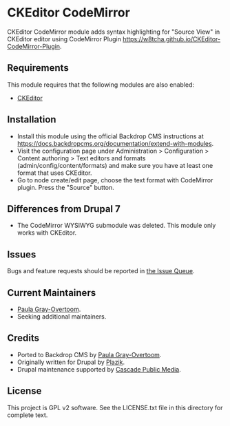 CKEditor CodeMirror
===================

CKEditor CodeMirror module adds syntax highlighting for "Source View" in
CKEditor editor using CodeMirror Plugin https://w8tcha.github.io/CKEditor-CodeMirror-Plugin.

Requirements
------------
This module requires that the following modules are also enabled:
* [CKEditor](https://github.com/backdrop-contrib/ckeditor)

Installation
------------
- Install this module using the official Backdrop CMS instructions at
  https://docs.backdropcms.org/documentation/extend-with-modules.
- Visit the configuration page under Administration > Configuration > Content authoring > Text editors and formats (admin/config/content/formats) and make sure you have at least one format that uses CKEditor.
- Go to node create/edit page, choose the text format with CodeMirror plugin.
   Press the "Source" button.


Differences from Drupal 7
-------------------------
- The CodeMirror WYSIWYG submodule was deleted. This module only works with CKEditor.

Issues 
------

Bugs and feature requests should be reported in [the Issue Queue](https://github.com/backdrop-contrib/foo-project/issues).

Current Maintainers
-------------------

- [Paula Gray-Overtoom](https://github.com/pgrayove-mcpl).
- Seeking additional maintainers.


Credits 
-------

- Ported to Backdrop CMS by [Paula Gray-Overtoom](https://github.com/pgrayove-mcpl).
- Originally written for Drupal by [Plazik](https://www.drupal.org/u/plazik).
- Drupal maintenance supported by [Cascade Public Media](https://www.drupal.org/cascade-public-media).


License
-------

This project is GPL v2 software.
See the LICENSE.txt file in this directory for complete text.